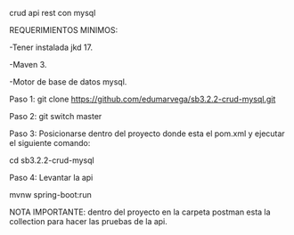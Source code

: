crud api rest con mysql

REQUERIMIENTOS MINIMOS:

-Tener instalada jkd 17.

-Maven 3.

-Motor de base de datos mysql.

Paso 1: git clone https://github.com/edumarvega/sb3.2.2-crud-mysql.git

Paso 2: git switch master

Paso 3: Posicionarse dentro del proyecto donde esta el pom.xml y ejecutar el siguiente comando:

cd sb3.2.2-crud-mysql

Paso 4: Levantar la api

mvnw spring-boot:run

NOTA IMPORTANTE: dentro del proyecto en la carpeta postman esta la collection para hacer las pruebas de la api.
